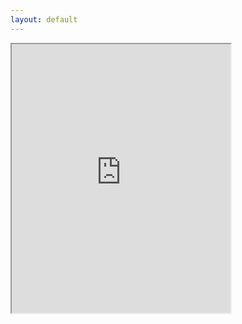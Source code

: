 ```yaml
---
layout: default
---
```

<iframe
    allow="microphone;"
    width="350"
    height="430"
    src="https://console.dialogflow.com/api-client/demo/embedded/f56b54e7-5c65-4f7d-b28b-1b1cea0ee8a5">
</iframe>
      
